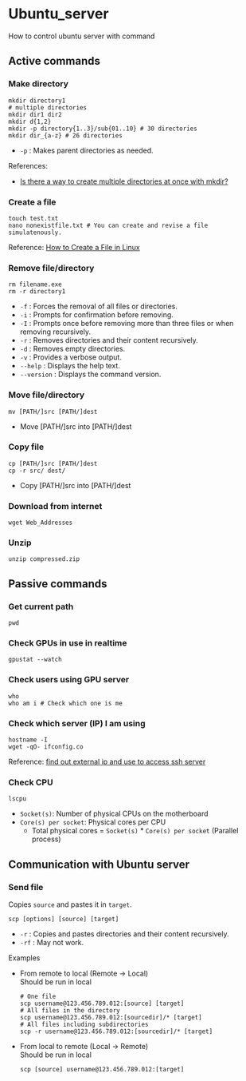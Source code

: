 # Ubuntu_server
How to control ubuntu server with command

## Active commands
### Make directory
```shell
mkdir directory1
# multiple directories
mkdir dir1 dir2
mkdir d{1,2}
mkdir -p directory{1..3}/sub{01..10} # 30 directories
mkdir dir_{a-z} # 26 directories
```
* `-p` : Makes parent directories as needed.

References:
* [Is there a way to create multiple directories at once with mkdir?](https://askubuntu.com/questions/731721/is-there-a-way-to-create-multiple-directories-at-once-with-mkdir)
### Create a file
```shell
touch test.txt
nano nonexistfile.txt # You can create and revise a file simulatenously.
```
Reference: [How to Create a File in Linux](https://phoenixnap.com/kb/how-to-create-a-file-in-linux)
### Remove file/directory
```shell
rm filename.exe
rm -r directory1
```
* `-f` : Forces the removal of all files or directories.
* `-i` : Prompts for confirmation before removing.
* `-I` : Prompts once before removing more than three files or when removing recursively.
* `-r` : Removes directories and their content recursively.
* `-d` : Removes empty directories.
* `-v` : Provides a verbose output.
* `--help` : Displays the help text.
* `--version` : Displays the command version.
### Move file/directory 
```shell
mv [PATH/]src [PATH/]dest
```
* Move [PATH/]src into [PATH/]dest
### Copy file
```shell
cp [PATH/]src [PATH/]dest
cp -r src/ dest/
```
* Copy [PATH/]src into [PATH/]dest
### Download from internet
```shell
wget Web_Addresses
```
### Unzip
```shell
unzip compressed.zip
```

## Passive commands
### Get current path
```shell
pwd
```
### Check GPUs in use in realtime
```shell
gpustat --watch
```
### Check users using GPU server
```shell
who
who am i # Check which one is me
```
### Check which server (IP) I am using
```shell
hostname -I
wget -qO- ifconfig.co
```
Reference: [find out external ip and use to access ssh server](https://askubuntu.com/questions/1248598/find-out-external-ip-and-use-to-access-ssh-server)
### Check CPU
```shell
lscpu
```
* `Socket(s)`: Number of physical CPUs on the motherboard
* `Core(s) per socket`: Physical cores per CPU
  * Total physical cores = `Socket(s)` * `Core(s) per socket` (Parallel process)


## Communication with Ubuntu server
### Send file
Copies `source` and pastes it in `target`.
```shell
scp [options] [source] [target]
```
* `-r` : Copies and pastes directories and their content recursively.
* `-rf` : May not work.

Examples
* From remote to local (Remote -> Local)    
  Should be run in local
    ```shell
    # One file
    scp username@123.456.789.012:[source] [target]
    # All files in the directory
    scp username@123.456.789.012:[sourcedir]/* [target]
    # All files including subdirectories
    scp -r username@123.456.789.012:[sourcedir]/* [target]
    ```
* From local to remote (Local -> Remote)    
  Should be run in local
    ```shell
    scp [source] username@123.456.789.012:[target]
    ```
